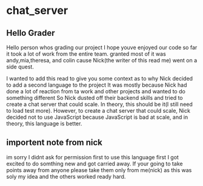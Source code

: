 # chat_server

## Hello Grader

Hello person whos grading our project I hope youve enjoyed our code so far it took a lot of work from the entire team.
granted most of it was andy,mia,theresa, and colin cause Nick(the writer of this read me) went on a side quest.

I wanted to add this read to give you some context as to why Nick decided to add a second language to the project
It was mostly because Nick had done a lot of reaction from ta work and other projects and wanted to do something different
So Nick dusted off their backend skills and tried to create a chat server that could scale.
In theory, this should be it(I still need to load test more).
However, to create a chat server that could scale, Nick decided not to use JavaScript because JavaScript is bad at scale, and in theory, this language is better.

## importent note from nick

im sorry I didnt ask for permission first to use this language first I got excited to do somthing new and got carried away.
If your going to take points away from anyone please take them only from me(nick) as this was soly my idea and the others worked ready hard.
